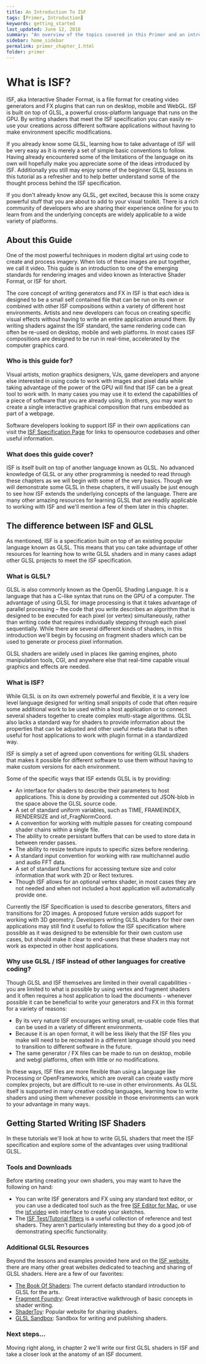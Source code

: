 ```yaml
---
title: An Introduction To ISF
tags: [Primer, Introduction]
keywords: getting_started
last_updated: June 12, 2018
summary: "An overview of the topics covered in this Primer and an introduction to the concepts behind Interactive Shader Format."
sidebar: home_sidebar
permalink: primer_chapter_1.html
folder: primer
---
```


# What is ISF?

ISF, aka Interactive Shader Format, is a file format for creating video generators and FX plugins that can run on desktop, mobile and WebGL.  ISF is built on top of GLSL, a powerful cross-platform language that runs on the GPU.  By writing shaders that meet the ISF specification you can easily re-use your creations across different software applications without having to make environment specific modifications.

If you already know some GLSL, learning how to take advantage of ISF will be very easy as it is merely a set of simple basic conventions to follow.  Having already encountered some of the limitations of the language on its own will hopefully make you appreciate some of the ideas introduced by ISF.  Additionally you still may enjoy some of the beginner GLSL lessons in this tutorial as a refresher and to help better understand some of the thought process behind the ISF specification.

If you don't already know any GLSL, get excited, because this is some crazy powerful stuff that you are about to add to your visual toolkit.  There is a rich community of developers who are sharing their experience online for you to learn from and the underlying concepts are widely applicable to a wide variety of platforms.

## About this Guide

One of the most powerful techniques in modern digital art using code to create and process imagery.  When lots of these images are put together, we call it video.  This guide is an introduction to one of the emerging standards for rendering images and video known as Interactive Shader Format, or ISF for short.

The core concept of writing generators and FX in ISF is that each idea is designed to be a small self contained file that can be run on its own or combined with other ISF compositions within a variety of different host environments.  Artists and new developers can focus on creating specific visual effects without having to write an entire application around them.  By writing shaders against the ISF standard, the same rendering code can often be re-used on desktop, mobile and web platforms.  In most cases ISF compositions are designed to be run in real-time, accelerated by the computer graphics card.

### Who is this guide for?

Visual artists, motion graphics designers, VJs, game developers and anyone else interested in using code to work with images and pixel data while taking advantage of the power of the GPU will find that ISF can be a great tool to work with.  In many cases you may use it to extend the capabilities of a piece of software that you are already using.  In others, you may want to create a single interactive graphical composition that runs embedded as part of a webpage.

Software developers looking to support ISF in their own applications can visit the [ISF Specification Page](https://github.com/mrRay/ISF_Spec/) for links to opensource codebases and other useful information.

### What does this guide cover?

ISF is itself built on top of another language known as GLSL.  No advanced knowledge of GLSL or any other programming is needed to read through these chapters as we will begin with some of the very basics.  Though we will demonstrate some GLSL in these chapters, it will usually be just enough to see how ISF extends the underlying concepts of the language.  There are many other amazing resources for learning GLSL that are readily applicable to working with ISF and we'll mention a few of them later in this chapter.

## The difference between ISF and GLSL

As mentioned, ISF is a specification built on top of an existing popular language known as GLSL.  This means that you can take advantage of other resources for learning how to write GLSL shaders and in many cases adapt other GLSL projects to meet the ISF specification.

### What is GLSL?

GLSL is also commonly known as the OpenGL Shading Language.  It is a language that has a C-like syntax that runs on the GPU of a computer.  The advantage of using GLSL for image processing is that it takes advantage of parallel processing – the code that you write describes an algorithm that is designed to be executed for each pixel (or vertex) simultaneously, rather than writing code that requires individually stepping through each pixel sequentially.  While there are several different kinds of shaders, in this introduction we'll begin by focusing on fragment shaders which can be used to generate or process pixel information.

GLSL shaders are widely used in places like gaming engines, photo manipulation tools, CGI, and anywhere else that real-time capable visual graphics and effects are needed.

### What is ISF?

While GLSL is on its own extremely powerful and flexible, it is a very low level language designed for writing small snippits of code that often require some additional work to be used within a host application or to connect several shaders together to create complex multi-stage algorithms.  GLSL also lacks a standard way for shaders to provide information about the properties that can be adjusted and other useful meta-data that is often useful for host applications to work with plugin format in a standardized way.

ISF is simply a set of agreed upon conventions for writing GLSL shaders that makes it possible for different software to use them without having to make custom versions for each environment.

Some of the specific ways that ISF extends GLSL is by providing:
- An interface for shaders to describe their parameters to host applications.  This is done by providing a commented out JSON-blob in the space above the GLSL source code.
- A set of standard uniform variables, such as TIME, FRAMEINDEX, RENDERSIZE and isf_FragNormCoord.
- A convention for working with multiple passes for creating compound shader chains within a single file.
- The ability to create persistant buffers that can be used to store data in between render passes.
- The ability to resize texture inputs to specific sizes before rendering.
- A standard input convention for working with raw multichannel audio and audio FFT data.
- A set of standard functions for accessing texture size and color information that work with 2D or Rect textures.
- Though ISF allows for an optional vertex shader, in most cases they are not needed and when not included a host application will automatically provide one.

Currently the ISF Specification is used to describe generators, filters and transitions for 2D images. A proposed future version adds support for working with 3D geometry.  Developers writing GLSL shaders for their own applications may still find it useful to follow the ISF specification where possible as it was designed to be extensible for their own custom use cases, but should make it clear to end-users that these shaders may not work as expected in other host applications.

### Why use GLSL / ISF instead of other languages for creative coding?

Though GLSL and ISF themselves are limited in their overall capabilities - you are limited to what is possible by using vertex and fragment shaders and it often requires a host application to load the documents - whenever possible it can be beneficial to write your generators and FX in this format for a variety of reasons:
- By its very nature ISF encourages writing small, re-usable code files that can be used in a variety of different environments.
- Because it is an open format, it will be less likely that the ISF files you make will need to be recreated in a different language should you need to transition to different software in the future.
- The same generator / FX files can be made to run on desktop, mobile and webgl platforms, often with little or no modifications.

In these ways, ISF files are more flexible than using a language like Processing or OpenFrameworks, which are overall can create vastly more complex projects, but are difficult to re-use in other environments.  As GLSL itself is supported in many creative coding languages, learning how to write shaders and using them whenever possible in those environments can work to your advantage in many ways.

## Getting Started Writing ISF Shaders

In these tutorials we'll look at how to write GLSL shaders that meet the ISF specification and explore some of the advantages over using traditional GLSL.

### Tools and Downloads

Before starting creating your own shaders, you may want to have the following on hand:
- You can write ISF generators and FX using any standard text editor, or you can use a dedicated tool such as the free [ISF Editor for Mac](http://www.vidvox.net/rays_oddsnends/ISF_Editor_2.9.7.zip), or use the [isf.video](http://interactiveshaderformat.com) web interface to create your sketches.
- The [ISF Test/Tutorial filters](http://vidvox.net/rays_oddsnends/ISF%20tests+tutorials.zip) is a useful collection of reference and test shaders.  They aren't particularly interesting but they do a good job of demonstrating specific functionality.

### Additional GLSL Resources

Beyond the lessons and examples provided here and on the [ISF website](http://interactiveshaderformat.com), there are many other great websites dedicated to teaching and sharing of GLSL shaders.  Here are a few of our favorites:

- [The Book Of Shaders](https://thebookofshaders.com/): The current defacto standard introduction to GLSL for the arts.
- [Fragment Foundry](http://hughsk.io/fragment-foundry/chapters/01-hello-world.html): Great interactive walkthrough of basic concepts in shader writing.
- [ShaderToy](http://shadertoy.com): Popular website for sharing shaders.
- [GLSL Sandbox](http://glslsandbox.com/): Sandbox for writing and publishing shaders.

### Next steps...

Moving right along, in chapter 2 we'll write our first GLSL shaders in ISF and take a closer look at the anatomy of an ISF document.

